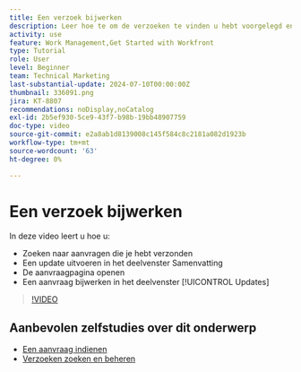 ```yaml
---
title: Een verzoek bijwerken
description: Leer hoe te om de verzoeken te vinden u hebt voorgelegd en een update over die verzoeken in  [!DNL  Workfront].
activity: use
feature: Work Management,Get Started with Workfront
type: Tutorial
role: User
level: Beginner
team: Technical Marketing
last-substantial-update: 2024-07-10T00:00:00Z
thumbnail: 336091.png
jira: KT-8807
recommendations: noDisplay,noCatalog
exl-id: 2b5ef930-5ce9-43f7-b98b-19bb48907759
doc-type: video
source-git-commit: e2a8ab1d8139008c145f584c8c2181a082d1923b
workflow-type: tm+mt
source-wordcount: '63'
ht-degree: 0%

---
```


# Een verzoek bijwerken

In deze video leert u hoe u:

* Zoeken naar aanvragen die je hebt verzonden
* Een update uitvoeren in het deelvenster Samenvatting
* De aanvraagpagina openen
* Een aanvraag bijwerken in het deelvenster [!UICONTROL Updates]

>[!VIDEO](https://video.tv.adobe.com/v/336091/?quality=12&learn=on)

## Aanbevolen zelfstudies over dit onderwerp

* [Een aanvraag indienen](/help/manage-work/issues-requests/make-a-request.md)
* [Verzoeken zoeken en beheren](/help/manage-work/issues-requests/find-requests.md)
